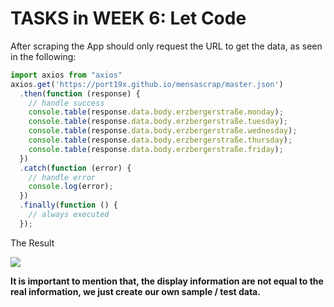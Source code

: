 # TASKS in WEEK 6: Let Code

After scraping the App should only request the URL to get the data, as seen in the following:

```js
import axios from "axios"
axios.get('https://port19x.github.io/mensascrap/master.json')
  .then(function (response) {
    // handle success
    console.table(response.data.body.erzbergerstraße.monday);
    console.table(response.data.body.erzbergerstraße.tuesday);
    console.table(response.data.body.erzbergerstraße.wednesday);
    console.table(response.data.body.erzbergerstraße.thursday);
    console.table(response.data.body.erzbergerstraße.friday);
  })
  .catch(function (error) {
    // handle error
    console.log(error);
  })
  .finally(function () {
    // always executed
  });
```
The Result

<img src =".\img\Scraping Result.png">

 **It is important to mention that, the display information are not equal to the real information, we just create our own sample / test data.** 

